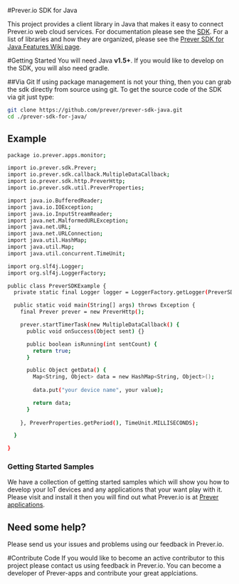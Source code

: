 #Prever.io SDK for Java

This project provides a client library in Java that makes it easy to connect Prever.io web cloud services. For documentation please see the <a href="http://prever.io/public/pa/sdk.html" target="_blank">SDK</a>. For a list of libraries and how they are organized, please see the <a href="(https://github.com/prever/prever-sdk-java/wiki/Prever-SDK-for-Java-Features" target="_blank">Prever SDK for Java Features Wiki page</a>.

#Getting Started
You will need Java **v1.5+**. If you would like to develop on the SDK, you will also need gradle.

##Via Git
If using package management is not your thing, then you can grab the sdk directly from source using git. To get the source code of the SDK via git just type:
```bash
git clone https://github.com/prever/prever-sdk-java.git
cd ./prever-sdk-for-java/
```

## Example
```bash
package io.prever.apps.monitor;

import io.prever.sdk.Prever;
import io.prever.sdk.callback.MultipleDataCallback;
import io.prever.sdk.http.PreverHttp;
import io.prever.sdk.util.PreverProperties;

import java.io.BufferedReader;
import java.io.IOException;
import java.io.InputStreamReader;
import java.net.MalformedURLException;
import java.net.URL;
import java.net.URLConnection;
import java.util.HashMap;
import java.util.Map;
import java.util.concurrent.TimeUnit;

import org.slf4j.Logger;
import org.slf4j.LoggerFactory;

public class PreverSDKExample {
  private static final Logger logger = LoggerFactory.getLogger(PreverSDKExample.class);

  public static void main(String[] args) throws Exception {
    final Prever prever = new PreverHttp();

    prever.startTimerTask(new MultipleDataCallback() {
      public void onSuccess(Object sent) {}

      public boolean isRunning(int sentCount) {
        return true;
      }

      public Object getData() {
        Map<String, Object> data = new HashMap<String, Object>();
        
        data.put("your device name", your value);

        return data;
      }
      
    }, PreverProperties.getPeriod(), TimeUnit.MILLISECONDS);

  }

}
```

### Getting Started Samples
We have a collection of getting started samples which will show you how to develop your IoT devices and any applications that your want play with it. Please visit and install it then you will find out what Prever.io is at <a href="https://github.com/prever-apps/" target="_blank">Prever applications</a>.

## Need some help?
Please send us your issues and problems using our feedback in Prever.io.

#Contribute Code
If you would like to become an active contributor to this project please contact us using feedback in Prever.io.
You can become a developer of Prever-apps and contribute your great applciations.
